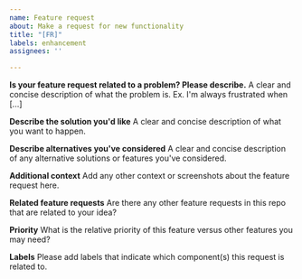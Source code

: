 ```yaml
---
name: Feature request
about: Make a request for new functionality
title: "[FR]"
labels: enhancement
assignees: ''

---
```


**Is your feature request related to a problem? Please describe.**
A clear and concise description of what the problem is. Ex. I'm always frustrated when [...]

**Describe the solution you'd like**
A clear and concise description of what you want to happen.

**Describe alternatives you've considered**
A clear and concise description of any alternative solutions or features you've considered.

**Additional context**
Add any other context or screenshots about the feature request here.

**Related feature requests**
Are there any other feature requests in this repo that are related to your idea?

**Priority**
What is the relative priority of this feature versus other features you may need?

**Labels**
Please add labels that indicate which component(s) this request is related to.
